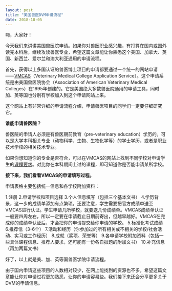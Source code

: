 ```yaml
---
layout: post
title: "美国兽医DVM申请流程"
date: 2018-10-05
---
```


嗨，大家好！

今天我们来讲讲美国兽医院申请。如果你对兽医职业感兴趣，有打算在国内或国外读完本科后，继续攻读兽医专业，希望这篇文章能让你熟悉这个美国、加拿大、英国、新西兰、爱尔兰和澳大利亚通用的申请流程。

首先，获得以上多国认证的兽医博士项目的申请都要通过一个统一的网站申请 ——[VMCAS](http://www.aavmc.org)（Veterinary Medical College Application Service）。这个申请系统是由美国兽医院协会（Association of American Veterinary Medical Colleges）在1995年创建的。它是美国绝大多数兽医院通用的申请工具，同时加、英等国也分别有学校加入到这个申请网站上来。

这个网站上有非常详细的申请流程介绍，申请兽医项目的同学们一定要仔细研究它。

**谁能申请兽医院？**

兽医院的申请人必须是有兽医期前教育（pre-veterinary education）学历的。可以是大学本科相关专业（动物科学、生物、生物化学等）的学士学历，或者是职业技术学校的相关技术专业。

如果你想知道你的专业是否符合，可以在VMCAS的网站上找到不同学校对申请学生的[课程要求](http://www.aavmc.org/assets/site_18/files/vmcas/prereqchart.pdf)。对比你在本科期间上过的课程，即可知道你是否能申请某所学校。

**接下来，我们看看VMCAS的申请填写过程。**

申请表格主要包括统一信息和各学校附加资料：

1.注册
2.申请学校和项目选择
3.个人信息填写（包括三个基本文书）
4.学历背景，这一步的成绩单添加有点繁琐。还要注意，学生需要把官方成绩单送至VMCAS进行认证。学生申请几所学校，就要送几份成绩单。VMCAS成绩单认证一般要四周左右，所以一定要在申请截止日期前寄出，但越早越好。VMCAS在完成你的成绩单认证后，才会把你的申请提交给你申请的学校。
5.标准化考试成绩
6.推荐信（3-6个）
7.活动和经历（你参加过的所有相关或不相关的学校/社会活动、实习或工作经历）
8.成就（奖项、荣誉等）
9.各申请学校附加资料（包括一些具体课程信息、推荐人要求，还可能有一份各自拟题的附加文书）
10.补充信息（再加两篇文书）

好了，以上就是美、加、英等国兽医学院申请流程。

由于国内申请这些项目的人数相对较少，在网上能找到的资源也不多，希望这篇文章能让你对申请过程更加熟悉，让你的申请容易些。我们接下来还会分享更多关于DVM的申请信息。
